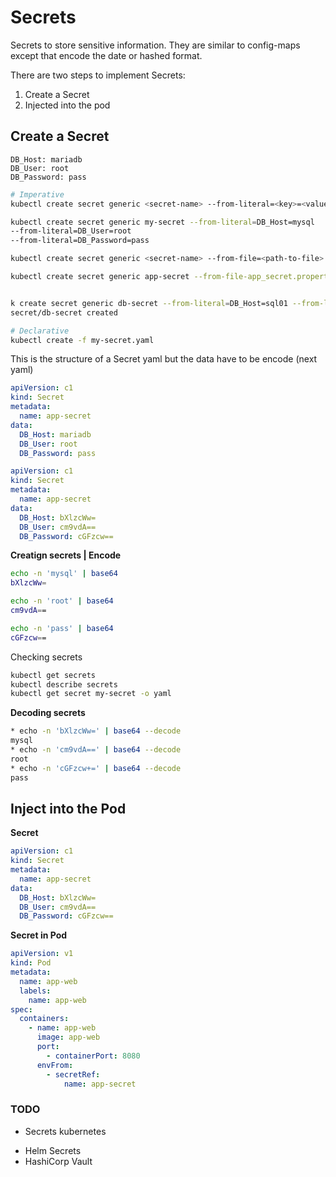 # Secrets

Secrets to store sensitive information. They are similar to config-maps except that encode the date or hashed format.

There are two steps to implement Secrets:

1. Create a Secret
2. Injected into the pod

## Create a Secret

```console
DB_Host: mariadb
DB_User: root
DB_Password: pass
```

```bash
# Imperative
kubectl create secret generic <secret-name> --from-literal=<key>=<value>

kubectl create secret generic my-secret --from-literal=DB_Host=mysql
--from-literal=DB_User=root
--from-literal=DB_Password=pass

kubectl create secret generic <secret-name> --from-file=<path-to-file>

kubectl create secret generic app-secret --from-file-app_secret.properties


k create secret generic db-secret --from-literal=DB_Host=sql01 --from-literal=DB_User=root --from-literal=DB_Password=password123
secret/db-secret created
```

```bash
# Declarative
kubectl create -f my-secret.yaml
```

This is the structure of a Secret yaml but the data have to be encode (next yaml)

```yaml
apiVersion: c1
kind: Secret
metadata:
  name: app-secret
data:
  DB_Host: mariadb
  DB_User: root
  DB_Password: pass
```

```yaml
apiVersion: c1
kind: Secret
metadata:
  name: app-secret
data:
  DB_Host: bXlzcWw=
  DB_User: cm9vdA==
  DB_Password: cGFzcw==
```

**Creatign secrets | Encode**

```bash
echo -n 'mysql' | base64
bXlzcWw=
```

```bash
echo -n 'root' | base64
cm9vdA==
```

```bash
echo -n 'pass' | base64
cGFzcw==
```

Checking secrets

```bash
kubectl get secrets
kubectl describe secrets
kubectl get secret my-secret -o yaml
```

**Decoding secrets**

```bash
* echo -n 'bXlzcWw=' | base64 --decode
mysql
* echo -n 'cm9vdA==' | base64 --decode
root
* echo -n 'cGFzcw+=' | base64 --decode
pass
```

## Inject into the Pod

**Secret**

```yaml
apiVersion: c1
kind: Secret
metadata:
  name: app-secret
data:
  DB_Host: bXlzcWw=
  DB_User: cm9vdA==
  DB_Password: cGFzcw==
```

**Secret in Pod**

```yaml
apiVersion: v1
kind: Pod
metadata:
  name: app-web
  labels:
    name: app-web
spec:
  containers:
    - name: app-web
      image: app-web
      port:
        - containerPort: 8080
      envFrom:
        - secretRef:
            name: app-secret
```

### TODO

- Secrets kubernetes

* Helm Secrets
* HashiCorp Vault
